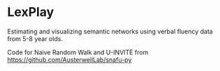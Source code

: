 # LexPlay
Estimating and visualizing semantic networks using verbal fluency data from 5-8 year olds.

Code for Naive Random Walk and U-INVITE from https://github.com/AusterweilLab/snafu-py
